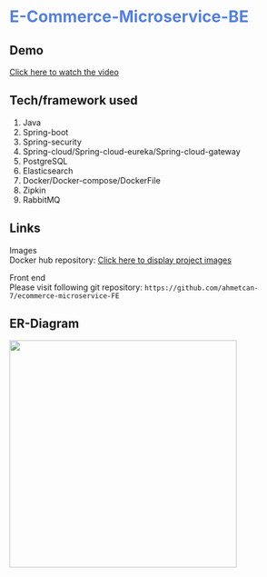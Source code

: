 # <span style="color:#5581D9">E-Commerce-Microservice-BE</span>

## Demo

[Click here to watch the video](https://www.dropbox.com/s/64femkg8ifh0vwl/full-stack-ecommerce.mp4?dl=0)

## Tech/framework used

1. Java
1. Spring-boot
1. Spring-security
1. Spring-cloud/Spring-cloud-eureka/Spring-cloud-gateway
1. PostgreSQL
1. Elasticsearch
1. Docker/Docker-compose/DockerFile
1. Zipkin
1. RabbitMQ

## Links

Images
<br>Docker hub repository: [Click here to display project images](https://hub.docker.com/search?q=ahmetcan7)

Front end
<br>Please visit following git repository: `https://github.com/ahmetcan-7/ecommerce-microservice-FE`

## ER-Diagram

<img src="https://i.ibb.co/RQzL89x/Untitled.jpg" width=400>
